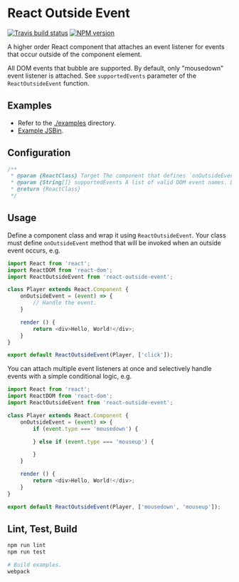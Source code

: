 # React Outside Event

[![Travis build status](http://img.shields.io/travis/gajus/react-outside-event/master.svg?style=flat)](https://travis-ci.org/gajus/react-outside-event)
[![NPM version](http://img.shields.io/npm/v/react-outside-event.svg?style=flat)](https://www.npmjs.org/package/react-outside-event)

A higher order React component that attaches an event listener for events that occur outside of the component element.

All DOM events that bubble are supported. By default, only "mousedown" event listener is attached. See `supportedEvents` parameter of the `ReactOutsideEvent` function.

## Examples

* Refer to the [./examples](./examples) directory.
* [Example JSBin](http://jsbin.com/zowupojoqo/1/edit?html,output).

## Configuration

```js
/**
 * @param {ReactClass} Target The component that defines `onOutsideEvent` handler.
 * @param {String[]} supportedEvents A list of valid DOM event names. Default: ['mousedown'].
 * @return {ReactClass}
 */
```

## Usage

Define a component class and wrap it using `ReactOutsideEvent`. Your class must define `onOutsideEvent` method that will be invoked when an outside event occurs, e.g.

```js
import React from 'react';
import ReactDOM from 'react-dom';
import ReactOutsideEvent from 'react-outside-event';

class Player extends React.Component {
    onOutsideEvent = (event) => {
        // Handle the event.
    }

    render () {
        return <div>Hello, World!</div>;
    }
}

export default ReactOutsideEvent(Player, ['click']);
```

You can attach multiple event listeners at once and selectively handle events with a simple conditional logic, e.g.

```js
import React from 'react';
import ReactDOM from 'react-dom';
import ReactOutsideEvent from 'react-outside-event';

class Player extends React.Component {
    onOutsideEvent = (event) => {
        if (event.type === 'mousedown') {

        } else if (event.type === 'mouseup') {

        }
    }

    render () {
        return <div>Hello, World!</div>;
    }
}

export default ReactOutsideEvent(Player, ['mousedown', 'mouseup']);
```

## Lint, Test, Build

```sh
npm run lint
npm run test

# Build examples.
webpack
```
